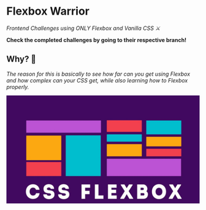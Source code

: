 #  Flexbox Warrior

_Frontend Challenges using ONLY Flexbox and Vanilla CSS ⚔️_

**Check the completed challenges by going to their respective branch!**

## Why? 📌

_The reason for this is basically to see how far can you get using Flexbox and how complex can your CSS get, while also learning how to Flexbox properly._

![wp](flexbox-w.jpg)
<!-- <img src="flexbox-w.jpg"  width="1280" height="720"> -->